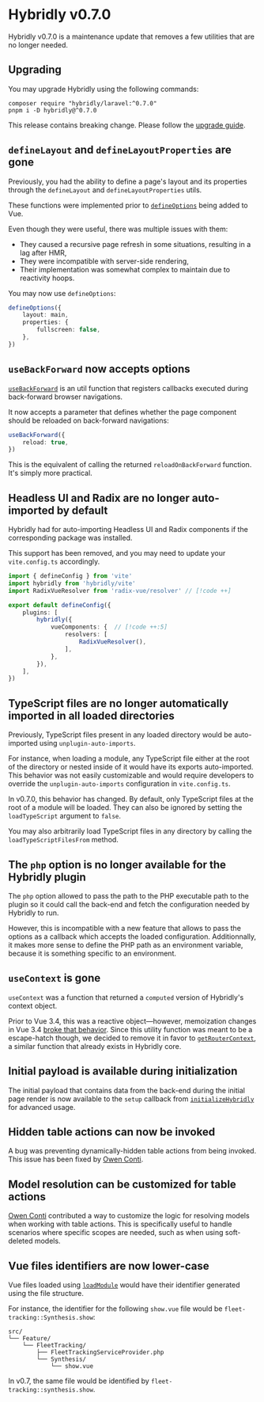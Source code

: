 # Hybridly v0.7.0

<div class="preface">
Hybridly v0.7.0 is a maintenance update that removes a few utilities that are no longer needed.
</div>

## Upgrading

You may upgrade Hybridly using the following commands:

```shell [pnpm]
composer require "hybridly/laravel:^0.7.0"
pnpm i -D hybridly@^0.7.0
```

This release contains breaking change. Please follow the [upgrade guide](../guide/upgrade/v0.7.x.md).

## `defineLayout` and `defineLayoutProperties` are gone

Previously, you had the ability to define a page's layout and its properties through the `defineLayout` and `defineLayoutProperties` utils.

These functions were implemented prior to [`defineOptions`](https://vuejs.org/api/sfc-script-setup.html#defineoptions) being added to Vue.

Even though they were useful, there was multiple issues with them:
- They caused a recursive page refresh in some situations, resulting in a lag after HMR,
- They were incompatible with server-side rendering,
- Their implementation was somewhat complex to maintain due to reactivity hoops.

You may now use `defineOptions`:

```ts
defineOptions({
	layout: main,
	properties: {
		fullscreen: false,
	},
})
```

## `useBackForward` now accepts options

[`useBackForward`](../api/utils/use-back-forward.md) is an util function that registers callbacks executed during back-forward browser navigations.

It now accepts a parameter that defines whether the page component should be reloaded on back-forward navigations:

```ts
useBackForward({
	reload: true,
})
```

This is the equivalent of calling the returned `reloadOnBackForward` function. It's simply more practical.

## Headless UI and Radix are no longer auto-imported by default

Hybridly had for auto-importing Headless UI and Radix components if the corresponding package was installed.

This support has been removed, and you may need to update your `vite.config.ts` accordingly.

```ts
import { defineConfig } from 'vite'
import hybridly from 'hybridly/vite'
import RadixVueResolver from 'radix-vue/resolver' // [!code ++]

export default defineConfig({
	plugins: [
		hybridly({
			vueComponents: {  // [!code ++:5]
				resolvers: [
					RadixVueResolver(),
				],
			},
		}),
	],
})
```

## TypeScript files are no longer automatically imported in all loaded directories

Previously, TypeScript files present in any loaded directory would be auto-imported using `unplugin-auto-imports`. 

For instance, when loading a module, any TypeScript file either at the root of the directory or nested inside of it would have its exports auto-imported. This behavior was not easily customizable and would require developers to override the `unplugin-auto-imports` configuration in `vite.config.ts`.

In v0.7.0, this behavior has changed. By default, only TypeScript files at the root of a module will be loaded. They can also be ignored by setting the `loadTypeScript` argument to `false`.

You may also arbitrarily load TypeScript files in any directory by calling the `loadTypeScriptFilesFrom` method.

## The `php` option is no longer available for the Hybridly plugin

The `php` option allowed to pass the path to the PHP executable path to the plugin so it could call the back-end and fetch the configuration needed by Hybridly to run.

However, this is incompatible with a new feature that allows to pass the options as a callback which accepts the loaded configuration. Additionnally, it makes more sense to define the PHP path as an environment variable, because it is something specific to an environment.

## `useContext` is gone

`useContext` was a function that returned a `computed` version of Hybridly's context object. 

Prior to Vue 3.4, this was a reactive object—however, memoization changes in Vue 3.4 [broke that behavior](https://github.com/vuejs/core/issues/10046). Since this utility function was meant to be a escape-hatch though, we decided to remove it in favor to [`getRouterContext`](../api/utils/get-router-context.md), a similar function that already exists in Hybridly core.

## Initial payload is available during initialization

The initial payload that contains data from the back-end during the initial page render is now available to the `setup` callback from [`initializeHybridly`](../api/utils/initialize-hybridly.md#setup) for advanced usage.

## Hidden table actions can now be invoked

A bug was preventing dynamically-hidden table actions from being invoked. This issue has been fixed by [Owen Conti](https://github.com/hybridly/hybridly/pull/112).

## Model resolution can be customized for table actions

[Owen Conti](https://github.com/hybridly/hybridly/pull/113) contributed a way to customize the logic for resolving models when working with table actions. This is specifically useful to handle scenarios where specific scopes are needed, such as when using soft-deleted models.

## Vue files identifiers are now lower-case

Vue files loaded using [`loadModule`](../api/laravel/hybridly.md#loadmodule) would have their identifier generated using the file structure. 

For instance, the identifier for the following `show.vue` file would be `fleet-tracking::Synthesis.show`:
```
src/
└── Feature/
    └── FleetTracking/
        ├── FleetTrackingServiceProvider.php
        └── Synthesis/
            └── show.vue
```

In v0.7, the same file would be identified by `fleet-tracking::synthesis.show`.
